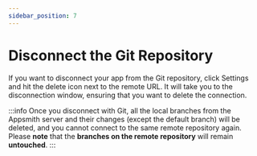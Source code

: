 ```yaml
---
sidebar_position: 7
---
```

# Disconnect the Git Repository

If you want to disconnect your app from the Git repository, click Settings and hit the delete icon next to the remote URL. It will take you to the disconnection window, ensuring that you want to delete the connection.

:::info
Once you disconnect with Git, all the local branches from the Appsmith server and their changes (except the default branch) will be deleted, and you cannot connect to the same remote repository again. Please **note** that the **branches on the remote repository** will remain **untouched**.
:::
